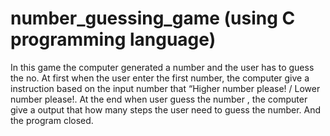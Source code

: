 # number_guessing_game (using C programming language)
In this game the computer generated a number and the user has to guess the no. At first when the user enter the first number,
the computer give a instruction based on the input number that “Higher number please! / Lower number please!. At the end when user guess the number , 
the computer give a output that how many steps the user need to guess the number. And the program closed.
